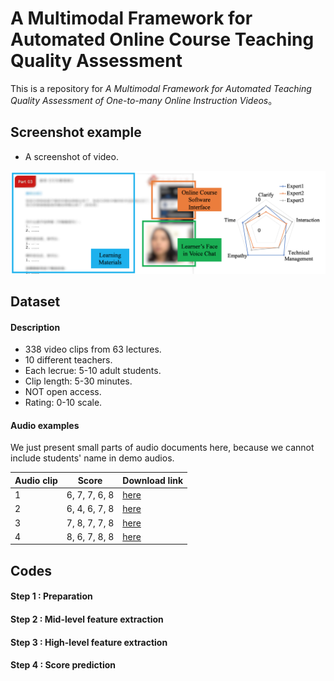 # A Multimodal Framework for Automated Online Course Teaching Quality Assessment

This is a repository for *A Multimodal Framework for Automated Teaching Quality Assessment of One-to-many Online Instruction Videos*。

## Screenshot example

* A screenshot of video.


![screen](file/screen.png)


## Dataset
#### Description
* 338 video clips from 63 lectures.
* 10 different teachers.
* Each lecrue: 5-10 adult students.
* Clip length: 5-30 minutes.
* NOT open access.
* Rating: 0-10 scale.

#### Audio examples
We just present small parts of audio documents here, because we cannot include students' name in demo audios.

| Audio clip    | Score  | Download link|
|  ----  | ----  | ----  |
| 1 | 6, 7, 7, 6, 8 |[here](file/DEMO_LY_7b_SP.wav)|
| 2 | 6, 4, 6, 7, 8 |[here](file/DEMO_Y_11_RT.wav)|
| 3 | 7, 8, 7, 7, 8 |[here](file/DEMO_W_3_HI.wav)|
| 4 | 8, 6, 7, 8, 8 |[here](file/DEMO_G_4_RL.wav)|



    
    
## Codes
#### Step 1 : Preparation

#### Step 2 : Mid-level feature extraction

#### Step 3 : High-level feature extraction

#### Step 4 : Score prediction

